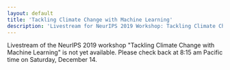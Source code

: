 ```yaml
---
layout: default
title: 'Tackling Climate Change with Machine Learning'
description: 'Livestream for NeurIPS 2019 Workshop: Tackling Climate Change with Machine Learning'
---
```


Livestream of the NeurIPS 2019 workshop "Tackling Climate Change with Machine Learning" is not yet available.  Please check back at 8:15 am Pacific time on Saturday, December 14.
